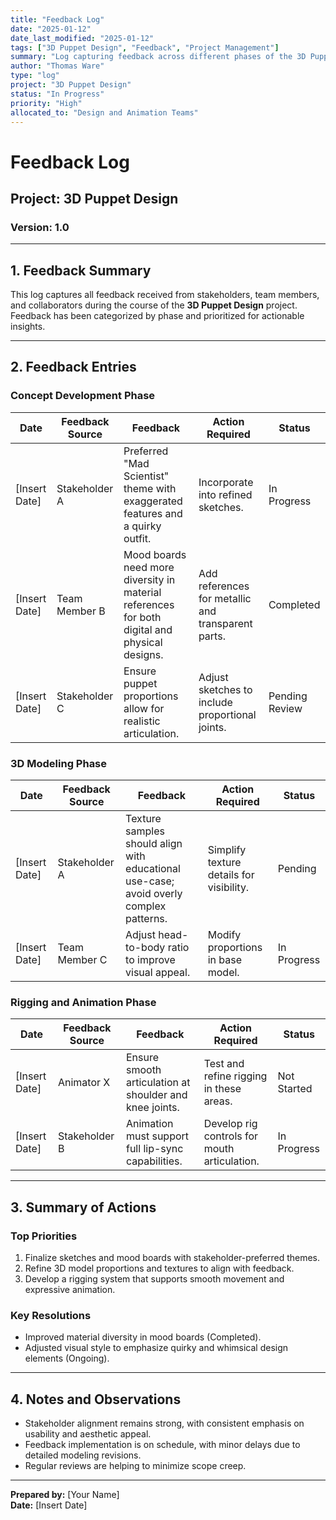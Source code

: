 ```yaml
---
title: "Feedback Log"
date: "2025-01-12"
date_last_modified: "2025-01-12"
tags: ["3D Puppet Design", "Feedback", "Project Management"]
summary: "Log capturing feedback across different phases of the 3D Puppet Design project, categorized by phase and priority."
author: "Thomas Ware"
type: "log"
project: "3D Puppet Design"
status: "In Progress"
priority: "High"
allocated_to: "Design and Animation Teams"
---
```

# **Feedback Log**

## **Project:** 3D Puppet Design
### **Version:** 1.0

---

## **1. Feedback Summary**
This log captures all feedback received from stakeholders, team members, and collaborators during the course of the **3D Puppet Design** project. Feedback has been categorized by phase and prioritized for actionable insights.

---

## **2. Feedback Entries**

### **Concept Development Phase**
| **Date**       | **Feedback Source** | **Feedback**                                                                                   | **Action Required**                              | **Status**        |
|----------------|---------------------|-----------------------------------------------------------------------------------------------|-------------------------------------------------|-------------------|
| [Insert Date]  | Stakeholder A       | Preferred "Mad Scientist" theme with exaggerated features and a quirky outfit.               | Incorporate into refined sketches.              | In Progress       |
| [Insert Date]  | Team Member B       | Mood boards need more diversity in material references for both digital and physical designs. | Add references for metallic and transparent parts. | Completed         |
| [Insert Date]  | Stakeholder C       | Ensure puppet proportions allow for realistic articulation.                                   | Adjust sketches to include proportional joints. | Pending Review    |

### **3D Modeling Phase**
| **Date**       | **Feedback Source** | **Feedback**                                                                                   | **Action Required**                              | **Status**        |
|----------------|---------------------|-----------------------------------------------------------------------------------------------|-------------------------------------------------|-------------------|
| [Insert Date]  | Stakeholder A       | Texture samples should align with educational use-case; avoid overly complex patterns.       | Simplify texture details for visibility.        | Pending           |
| [Insert Date]  | Team Member C       | Adjust head-to-body ratio to improve visual appeal.                                           | Modify proportions in base model.              | In Progress       |

### **Rigging and Animation Phase**
| **Date**       | **Feedback Source** | **Feedback**                                                                                   | **Action Required**                              | **Status**        |
|----------------|---------------------|-----------------------------------------------------------------------------------------------|-------------------------------------------------|-------------------|
| [Insert Date]  | Animator X          | Ensure smooth articulation at shoulder and knee joints.                                      | Test and refine rigging in these areas.         | Not Started       |
| [Insert Date]  | Stakeholder B       | Animation must support full lip-sync capabilities.                                           | Develop rig controls for mouth articulation.    | In Progress       |

---

## **3. Summary of Actions**

### **Top Priorities**
1. Finalize sketches and mood boards with stakeholder-preferred themes.
2. Refine 3D model proportions and textures to align with feedback.
3. Develop a rigging system that supports smooth movement and expressive animation.

### **Key Resolutions**
- Improved material diversity in mood boards (Completed).
- Adjusted visual style to emphasize quirky and whimsical design elements (Ongoing).

---

## **4. Notes and Observations**
- Stakeholder alignment remains strong, with consistent emphasis on usability and aesthetic appeal.
- Feedback implementation is on schedule, with minor delays due to detailed modeling revisions.
- Regular reviews are helping to minimize scope creep.

---

**Prepared by:** [Your Name]  
**Date:** [Insert Date]
